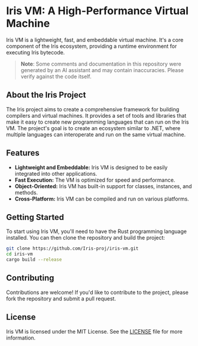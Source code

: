 # Iris VM: A High-Performance Virtual Machine

Iris VM is a lightweight, fast, and embeddable virtual machine. It's a core component of the Iris ecosystem, providing a runtime environment for executing Iris bytecode.

> **Note**: Some comments and documentation in this repository were generated by an AI assistant and may contain inaccuracies. Please verify against the code itself.

## About the Iris Project

The Iris project aims to create a comprehensive framework for building compilers and virtual machines. It provides a set of tools and libraries that make it easy to create new programming languages that can run on the Iris VM. The project's goal is to create an ecosystem similar to .NET, where multiple languages can interoperate and run on the same virtual machine.

## Features

* **Lightweight and Embeddable:** Iris VM is designed to be easily integrated into other applications.
* **Fast Execution:** The VM is optimized for speed and performance.
* **Object-Oriented:** Iris VM has built-in support for classes, instances, and methods.
* **Cross-Platform:** Iris VM can be compiled and run on various platforms.

## Getting Started

To start using Iris VM, you'll need to have the Rust programming language installed. You can then clone the repository and build the project:

```bash
git clone https://github.com/Iris-proj/iris-vm.git
cd iris-vm
cargo build --release
```

## Contributing

Contributions are welcome! If you'd like to contribute to the project, please fork the repository and submit a pull request.

## License

Iris VM is licensed under the MIT License. See the [LICENSE](LICENSE) file for more information.
